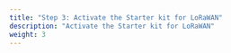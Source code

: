 ```yaml
---
title: "Step 3: Activate the Starter kit for LoRaWAN"
description: "Activate the Starter kit for LoRaWAN"
weight: 3
---
```

